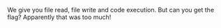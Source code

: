 We give you file read, file write and code execution. But can you get the flag? Apparently that was too much!
